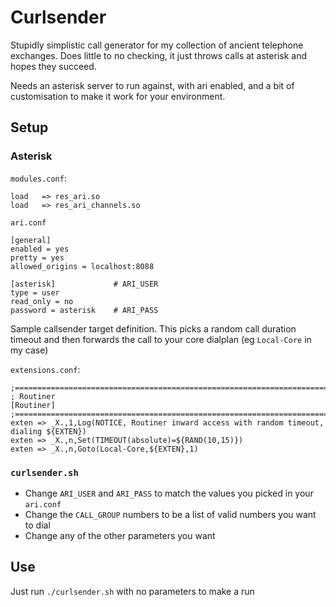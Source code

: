 # Curlsender
Stupidly simplistic call generator for my collection of ancient telephone exchanges.
Does little to no checking, it just throws calls at asterisk and hopes they succeed.

Needs an asterisk server to run against, with ari enabled, and a bit of customisation
to make it work for your environment.

## Setup
### Asterisk

`modules.conf`:
```
load   => res_ari.so
load   => res_ari_channels.so
```

`ari.conf`
```
[general]
enabled = yes
pretty = yes
allowed_origins = localhost:8088

[asterisk]             # ARI_USER
type = user
read_only = no
password = asterisk    # ARI_PASS
```

Sample callsender target definition. This picks a random call duration timeout and then forwards the call to your core dialplan (eg `Local-Core` in my case)

`extensions.conf`:
```
;======================================================================
; Routiner
[Routiner]
;======================================================================
exten => _X.,1,Log(NOTICE, Routiner inward access with random timeout, dialing ${EXTEN})
exten => _X.,n,Set(TIMEOUT(absolute)=${RAND(10,15)})
exten => _X.,n,Goto(Local-Core,${EXTEN},1)
```

### `curlsender.sh`

* Change `ARI_USER` and `ARI_PASS` to match the values you picked in your `ari.conf`
* Change the `CALL_GROUP` numbers to be a list of valid numbers you want to dial
* Change any of the other parameters you want

## Use
Just run `./curlsender.sh` with no parameters to make a run
